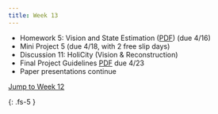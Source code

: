 ```yaml
---
title: Week 13
---
```

- Homework 5: Vision and State Estimation ([PDF](https://ucb-ee106.github.io/106b-sp24site/assets/hw/hw5.pdf)) (due 4/16)
- Mini Project 5 (due 4/18, with 2 free slip days)
- Discussion 11: HoliCity (Vision & Reconstruction)
- Final Project Guidelines [PDF](https://ucb-ee106.github.io/106b-sp24site/assets/proj/final_proj.pdf) due 4/23
- Paper presentations continue

<a href="#Week12">Jump to Week 12 </a>

{: .fs-5 }
